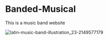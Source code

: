 # Banded-Musical
This is a music band website

![latin-music-band-illustration_23-2149577179](https://user-images.githubusercontent.com/91376824/190901454-945411ea-0e10-446f-b214-12f5eb6d71b5.jpg)
